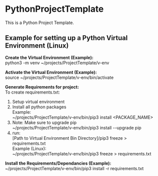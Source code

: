 # PythonProjectTemplate

This is a Python Project Template.  

## Example for setting up a Python Virtual Environment (Linux)  

**Create the Virtual Environment (Example):**  
python3 -m venv ~/projects/ProjectTemplate/v-env  

**Activate the Virtual Environment (Example):**  
source ~/projects/ProjectTemplate/v-env/bin/activate  


**Generate Requirements for project:**  
To create requirements.txt:  

1) Setup virtual environment  
2) Install all python packages  
   Example:  
~/projects/ProjectTemplate/v-env/bin/pip3 install <PACKAGE_NAME>
3) Note: Make sure to upgrade pip  
~/projects/ProjectTemplate/v-env/bin/pip3 install --upgrade pip  
4) run:  
[Path to Virtual Environment Bin Directory]/pip3 freeze > requirements.txt  
Example (Linux):  
~/projects/ProjectTemplate/v-env/bin/pip3 freeze > requirements.txt  

**Install the Requirements/Dependancies (Example):**  
~/projects/ProjectTemplate/v-env/bin/pip3 install -r requirements.txt  

